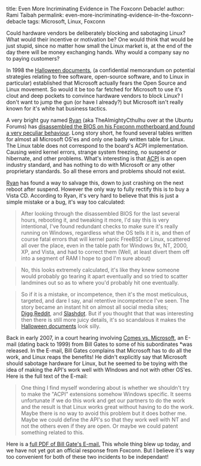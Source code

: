title: Even More Incriminating Evidence in The Foxconn Debacle!
author: Rami Taibah 
permalink: even-more-incriminating-evidence-in-the-foxconn-debacle
tags: Microsoft, Linux, Foxconn

Could hardware vendors be deliberately blocking and sabotaging Linux? What would their incentive or motivation be? One would think that would be just stupid, since no matter how small the Linux market is, at the end of the day there will be money exchanging hands. Why would a company say no to paying customers?

In 1998 the [Halloween documents](http://www.catb.org/~esr/halloween/), (a confidential memorandum on potential strategies relating to free software, open-source software, and to Linux in particular) established that Microsoft actually fears the Open Source and Linux movement. So would it be too far fetched for Microsoft to use it's clout and deep pockets to convince hardware vendors to block Linux? I don't want to jump the gun (or have I already?) but Microsoft isn't really known for it's white hat business tactics.

A very bright guy named [Ryan](http://izanbardprince.wordpress.com/) (aka TheAlmightyCthulhu over at the Ubuntu Forums) has [disassembled the BIOS on his Foxconn motherboard and found a very peculiar behaviour](http://ubuntu-virginia.ubuntuforums.org/showthread.php?t=869249). Long story short, he found several tables written for almost all Microsoft OS'es and only one badly written table for Linux. The Linux table does not correspond to the board's ACPI implementation. Causing weird kernel errors, strange system freezing, no suspend or hibernate, and other problems. What's interesting is that [ACPI](http://en.wikipedia.org/wiki/Advanced_Configuration_and_Power_Interface) is an open industry standard, and has nothing to do with Microsoft or any other proprietary standards. So all these errors and problems should not exist.

[Ryan](http://izanbardprince.wordpress.com/) has found a way to salvage this, down to just crashing on the next reboot after suspend. However the only way to fully rectify this is to buy a Vista CD. According to Ryan, it's very hard to believe that this is just a simple mistake or a bug, it's way too calculated:

> After looking through the disassembled BIOS for the last several hours, rebooting it, and tweaking it more, I'd say this is very intentional, I've found redundant checks to make sure it's really running on Windows, regardless what the OS tells it it is, and then of course fatal errors that will kernel panic FreeBSD or Linux, scattered all over the place, even in the table path for Windows 9x, NT, 2000, XP, and Vista, and had to correct them (Well, at least divert them off into a segment of RAM I hope to god I'm sure about)

> No, this looks extremely calculated, it's like they knew someone would probably go tearing it apart eventually and so tried to scatter landmines out so as to where you'd probably hit one eventually.

> So if it is a mistake, or incompetence, then it's the most meticulous, targeted, and dare I say, anal retentive incompetence I've seen.
The story became an instant hit on almost all social media sites; [Digg](http://digg.com/linux_unix/Foxconn_deliberately_sabotaging_their_BIOS_to_destroy_Linux),[Reddit](http://www.reddit.com/comments/6tcv8/foxconn_deliberately_sabotaging_their_bios_to/), and [Slashdot](http://linux.slashdot.org/linux/08/07/25/1150218.shtml). But if you thought that that was interesting then there is still more juicy details, it's so scandalous it makes the [Halloween documents](http://www.catb.org/~esr/halloween/) look silly.

Back in early 2007, in a court hearing involving [Comes vs. Microsoft](http://iowa.gotthefacts.org/), an E-mail (dating back to 1999) from Bill Gates to some of his subordinates *was released. In the E-mail, Bill Gates complains that Microsoft has to do all the work, and Linux reaps the benefits! He didn't explicitly say that Microsoft should sabotage hardware for Linux, but he seemed to be toying with the idea of making the API's work well with WIndows and not with other OS'es. Here is the full text of the E-mail:

> One thing I find myself wondering about is whether we shouldn't try to make the "ACPI" extensions somehow Windows specific.
> It seems unfortunate if we do this work and get our partners to do the work and the result is that Linux works great without having to do the work.
> Maybe there is no way to avoid this problem but it does bother me.
> Maybe we could define the API's so that they work well with NT and not the others even if they are open.
> Or maybe we could patent something related to this.

Here is a [full PDF of Bill Gate's E-mail.](http://iowa.gotthefacts.org/011607/3000/PX03020.pdf)
This whole thing blew up today, and we have not yet got an official response from Foxconn. But I believe it's way too convenient for both of these two incidents to be independant!

